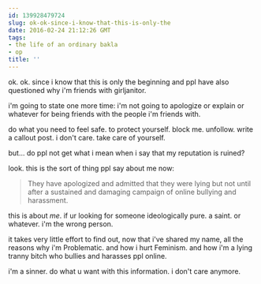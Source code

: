 ```yaml
---
id: 139928479724
slug: ok-ok-since-i-know-that-this-is-only-the
date: 2016-02-24 21:12:26 GMT
tags:
- the life of an ordinary bakla
- op
title: ''
---
```

ok. ok. since i know that this is only the beginning and ppl have also questioned why i'm friends with girljanitor. 

i'm going to state one more time: i'm not going to apologize or explain or whatever for being friends with the people i'm friends with.

do what you need to feel safe. to protect yourself. block me. unfollow. write a callout post. i don't care. take care of yourself.

but... do ppl not get what i mean when i say that my reputation is ruined?

look. this is the sort of thing ppl say about me now:

> They have apologized and admitted that they were lying but not until after a sustained and damaging campaign of online bullying and harassment. 

this is about *me*. if ur looking for someone ideologically pure. a saint. or whatever. i'm the wrong person.

it takes very little effort to find out, now that i've shared my name, all the reasons why i'm Problematic. and how i hurt Feminism. and how i'm a lying tranny bitch who bullies and harasses ppl online.

i'm a sinner. do what u want with this information. i don't care anymore.